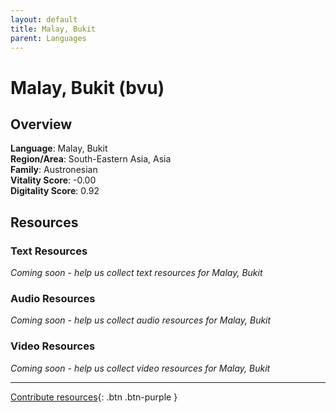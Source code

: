 ```yaml
---
layout: default
title: Malay, Bukit
parent: Languages
---
```


# Malay, Bukit (bvu)

## Overview

**Language**: Malay, Bukit  
**Region/Area**: South-Eastern Asia, Asia  
**Family**: Austronesian  
**Vitality Score**: -0.00  
**Digitality Score**: 0.92  

## Resources

### Text Resources
*Coming soon - help us collect text resources for Malay, Bukit*

### Audio Resources
*Coming soon - help us collect audio resources for Malay, Bukit*

### Video Resources
*Coming soon - help us collect video resources for Malay, Bukit*

---

[Contribute resources](https://fairtrain.github.io/){: .btn .btn-purple }
